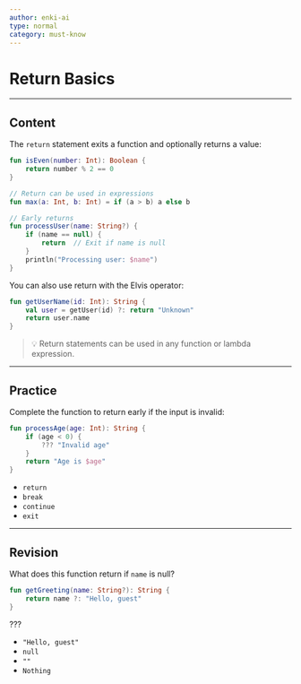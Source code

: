 ```yaml
---
author: enki-ai
type: normal
category: must-know
---
```


# Return Basics

---
## Content

The `return` statement exits a function and optionally returns a value:

```kotlin
fun isEven(number: Int): Boolean {
    return number % 2 == 0
}

// Return can be used in expressions
fun max(a: Int, b: Int) = if (a > b) a else b

// Early returns
fun processUser(name: String?) {
    if (name == null) {
        return  // Exit if name is null
    }
    println("Processing user: $name")
}
```

You can also use return with the Elvis operator:

```kotlin
fun getUserName(id: Int): String {
    val user = getUser(id) ?: return "Unknown"
    return user.name
}
```

> 💡 Return statements can be used in any function or lambda expression.
---

## Practice

Complete the function to return early if the input is invalid:

```kotlin
fun processAge(age: Int): String {
    if (age < 0) {
        ??? "Invalid age"
    }
    return "Age is $age"
}
```

- `return`
- `break`
- `continue`
- `exit`

---

## Revision

What does this function return if `name` is null?

```kotlin
fun getGreeting(name: String?): String {
    return name ?: "Hello, guest"
}
```

???

- `"Hello, guest"`
- `null`
- `""`
- `Nothing`
